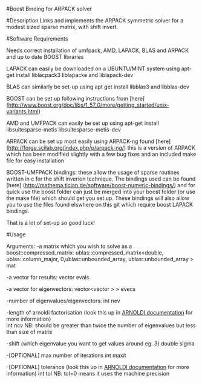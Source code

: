 #Boost Binding for ARPACK solver

#Description
Links and implements the ARPACK symmetric solver for a modest sized sparse matrix, with
shift invert.

#Software Requirements

Needs correct installation of umfpack, AMD, LAPACK, BLAS and ARPACK and up to date BOOST
libraries

LAPACK can easily be downloaded on a UBUNTU/MINT system using apt-get install liblacpack3 
liblapacke and liblapack-dev 

BLAS can similarly be set-up using apt get install libblas3 and libblas-dev

BOOST can be set up following instructions from [here]
(http://www.boost.org/doc/libs/1_57_0/more/getting_started/unix-variants.html)

AMD and UMFPACK can easily be set up using apt-get install libsuitesparse-metis 
libsuitesparse-metis-dev

ARPACK can be set up most easily using ARPACK-ng found [here] 
(http://forge.scilab.org/index.php/p/arpack-ng/) this is a version of ARPACK which has been 
modified slightly with a few bug fixes and an included make file for easy installation

BOOST-UMFPACK bindings: these allow the usage of sparse routines written in c for the shift 
inverion technique. The bindings used can be found [here] 
(http://mathema.tician.de/software/boost-numeric-bindings/) and for quick use the boost
folder can just be merged into your boost folder (or use the make file) which should get 
you set up. These bindings will also allow you to use the files found elswhere on this git 
which require boost LAPACK bindings.

That is a lot of set-up so good luck!

#Usage

Arguments: 
-a matrix which you wish to solve as a boost::compressed_matrix:
ublas::compressed_matrix<double, ublas::column_major, 0,ublas::unbounded_array<int>,
				ublas::unbounded_array<double> > mat

-a vector for results: 
	vector<double> evals

-a vector for eigenvectors:
	vector<vector<double> > > evecs

-number of eigenvalues/eigenvectors:
	int nev

-length of arnoldi factorisation (look this up in [ARNOLDI documentation](http://www.caam.rice.edu/software/ARPACK/) for more 
information)	
	int ncv 
NB: should be greater than twice the number of eigenvalues but less than size of matrix

-shift (which eigenvalue you want to get values around eg. 3)
	double sigma

-[OPTIONAL] max number of iterations
	int maxit

-[OPTIONAL] tolerance (look this up in [ARNOLDI documentation](http://www.caam.rice.edu/software/ARPACK/) for more information)
	int tol
NB: tol=0 means it uses the machine precision
	

